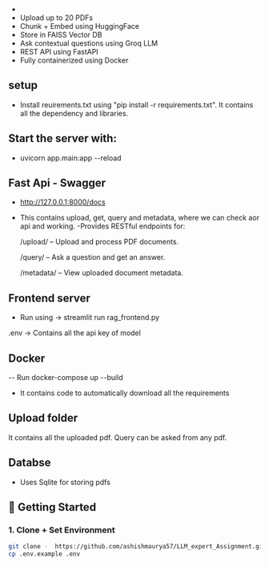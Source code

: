 - 
- Upload up to 20 PDFs
- Chunk + Embed using HuggingFace
- Store in FAISS Vector DB
- Ask contextual questions using Groq LLM
- REST API using FastAPI
- Fully containerized using Docker

## setup
- Install reuirements.txt using "pip install -r requirements.txt". It contains all the dependency and libraries.

## Start the server with:
- uvicorn app.main:app --reload
## Fast Api - Swagger
- http://127.0.0.1:8000/docs
- This contains upload, get, query and metadata, where we can check aor api and working.
-Provides RESTful endpoints for:

   /upload/ – Upload and process PDF documents.

   /query/ – Ask a question and get an answer.

  /metadata/ – View uploaded document metadata.

## Frontend server
- Run using -> streamlit run rag_frontend.py 

.env -> Contains all the api key of model

## Docker
 -- Run docker-compose up --build
 - It contains code to automatically download all the requirements 

## Upload folder
 It contains all the uploaded pdf. Query can be asked from any pdf.

## Databse
- Uses Sqlite for storing pdfs


## 🚀 Getting Started
### 1. Clone + Set Environment
```bash
git clone -  https://github.com/ashishmaurya57/LLM_expert_Assignment.git
cp .env.example .env



